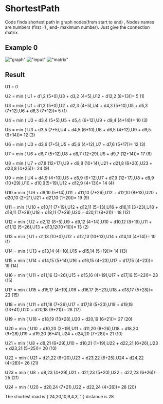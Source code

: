 # ShortestPath
Code finds shortest path in graph nodes(from start to end) , Nodes names are  numbers (first -1 , end- maximum number). Just give  the connection matrix
## Example 0
!["graph"](https://image.ibb.co/mooDip/graph.png)
!["input"](https://image.ibb.co/bWUaw9/input.png)
!["matrix"](https://image.ibb.co/kvL4pU/matrix.png)

## Result
  U1 = 0
  
  U2 = min ( U1 + d1,2 (5+0),U3 + d3,2 (4+5),U12 + d12,2 (8+13))= 5 (1)
  
  U3 = min ( U1 + d1,3 (5+0),U2 + d2,3 (4+5),U4 + d4,3 (5+10),U5 + d5,3 (7+12),U6 + d6,3 (7+12))= 5 (1)
  
  U4 = min ( U3 + d3,4 (5+5),U5 + d5,4 (6+12),U9 + d9,4 (4+14))= 10 (3)
  
  U5 = min ( U3 + d3,5 (7+5),U4 + d4,5 (6+10),U6 + d6,5 (4+12),U9 + d9,5 (6+14))= 12 (3)
  
  U6 = min ( U3 + d3,6 (7+5),U5 + d5,6 (4+12),U7 + d7,6 (5+17))= 12 (3)
  
  U7 = min ( U6 + d6,7 (5+12),U8 + d8,7 (12+29),U9 + d9,7 (12+14))= 17 (6)
  
  U8 = min ( U7 + d7,8 (12+17),U9 + d9,8 (10+14),U21 + d21,8 (6+20),U23 + d23,8 (4+25))= 24 (9)
  
  U9 = min ( U4 + d4,9 (4+10),U5 + d5,9 (6+12),U7 + d7,9 (12+17),U8 + d8,9 (10+29),U10 + d10,9(5+19),U12 + d12,9 (4+13))= 14 (4)
  
  U10 = min ( U9 + d9,10 (5+14),U11 + d11,10 (7+26),U12 + d12,10 (8+13),U20 + d20,10 (2+21),U21 + d21,10 (1+20))= 19 (9)
  
  U11 = min ( U10 + d10,11 (7+19),U12 + d12,11 (5+13),U16 + d16,11 (3+23),U18 + d18,11 (7+28),U18 + d18,11 (7+28),U20 + d20,11 (8+21))= 18 (12)
  
  U12 = min ( U2 + d2,12 (8+5),U9 + d9,12 (4+14),U10 + d10,12 (8+19),U11 + d11,12 (5+26),U13 + d13,12(10+10))= 13 (2)
  
  U13 = min ( U1 + d1,13 (10+0),U12 + d12,13 (10+13),U14 + d14,13 (4+14))= 10 (1)
  
  U14 = min ( U13 + d13,14 (4+10),U15 + d15,14 (5+19))= 14 (13)
  
  U15 = min ( U14 + d14,15 (5+14),U16 + d16,15 (4+23),U17 + d17,15 (4+23))= 19 (14)
  
  U16 = min ( U11 + d11,16 (3+26),U15 + d15,16 (4+19),U17 + d17,16 (5+23))= 23 (15)
  
  U17 = min ( U15 + d15,17 (4+19),U16 + d16,17 (5+23),U18 + d18,17 (5+28))= 23 (15)
  
  U18 = min ( U11 + d11,18 (7+26),U17 + d17,18 (5+23),U19 + d19,18 (13+41),U20 + d20,18 (9+21))= 28 (17)
  
  U19 = min ( U18 + d18,19 (13+28),U20 + d20,19 (6+21))= 27 (20)
  
  U20 = min ( U10 + d10,20 (2+19),U11 + d11,20 (8+26),U18 + d18,20 (9+28),U19 + d19,20 (6+41),U24 + d24,20 (7+28))= 21 (10)
  
  U21 = min ( U8 + d8,21 (6+29),U10 + d10,21 (1+19),U22 + d22,21 (6+26),U23 + d23,21 (5+25))= 20 (10)
  
  U22 = min ( U21 + d21,22 (6+20),U23 + d23,22 (6+25),U24 + d24,22 (4+28))= 26 (21)
  
  U23 = min ( U8 + d8,23 (4+29),U21 + d21,23 (5+20),U22 + d22,23 (6+26))= 25 (21)
  
  U24 = min ( U20 + d20,24 (7+21),U22 + d22,24 (4+26))= 28 (20)
  
  The shortest road is { 24,20,10,9,4,3, 1 } distance is 28
